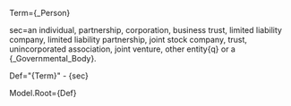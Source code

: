 Term={_Person}

sec=an individual, partnership, corporation, business trust, limited liability company, limited liability partnership, joint stock company, trust, unincorporated association, joint venture, other entity{q} or a {_Governmental_Body}.

Def="{Term}" - {sec}

Model.Root={Def}
